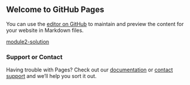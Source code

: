 ## Welcome to GitHub Pages

You can use the [editor on GitHub](https://github.com/jaime-geom/coursera-test/edit/gh-pages/index.md) to maintain and preview the content for your website in Markdown files.


[module2-solution](https://jaime-geom.github.io/coursera-test/module2-solution/)


### Support or Contact

Having trouble with Pages? Check out our [documentation](https://docs.github.com/categories/github-pages-basics/) or [contact support](https://support.github.com/contact) and we’ll help you sort it out.

